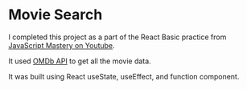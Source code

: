 # Movie Search

I completed this project as a part of the React Basic practice from [JavaScript Mastery on Youtube](https://youtu.be/b9eMGE7QtTk).

It used [OMDb API](omdbapi.com/apikey) to get all the movie data.

It was built using React useState, useEffect, and function component.
